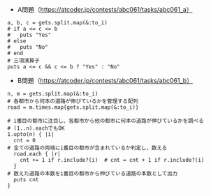 - A問題（https://atcoder.jp/contests/abc061/tasks/abc061_a）
```
a, b, c = gets.split.map(&:to_i)
# if a <= c <= b
#   puts "Yes"
# else
#   puts "No"
# end
# 三項演算子
puts a <= c && c <= b ? "Yes" : "No"
```

- B問題（https://atcoder.jp/contests/abc061/tasks/abc061_b）
```
n, m = gets.split.map(&:to_i)
# 各都市から何本の道路が伸びているかを管理する配列
road = m.times.map{gets.split.map(&:to_i)}

# i番目の都市に注目し、各都市から他の都市に何本の道路が伸びているかを調べる
# (1..n).eachでもOK
1.upto(n) { |i|
  cnt = 0
# 全ての道路の両端にi番目の都市が含まれているか判定し、数える
  road.each { |r|
    cnt += 1 if r.include?(i)  # cnt = cnt + 1 if r.include?(i)
  }
# 数えた道路の本数をi番目の都市から伸びている道路の本数として出力
  puts cnt
}
```
